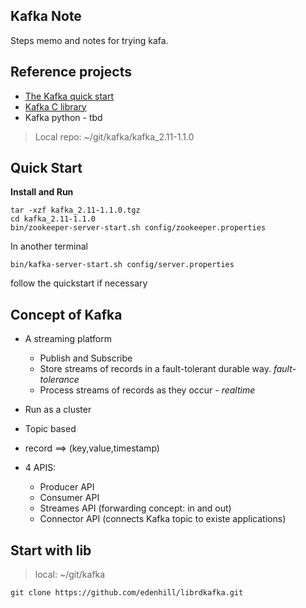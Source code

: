 ## Kafka Note

Steps memo and notes for trying kafa.

## Reference projects

* [The Kafka quick start](https://kafka.apache.org/quickstart)
* [Kafka C library](https://kafka.apache.org/quickstart)
* Kafka python - tbd

> Local repo:  ~/git/kafka/kafka_2.11-1.1.0

## Quick Start 

**Install and Run**
```
tar -xzf kafka_2.11-1.1.0.tgz
cd kafka_2.11-1.1.0
bin/zookeeper-server-start.sh config/zookeeper.properties
```
In another terminal
```
bin/kafka-server-start.sh config/server.properties
```
follow the quickstart if necessary

## Concept of Kafka
* A streaming platform 
    * Publish and Subscribe 
    * Store streams of records in a fault-tolerant durable way. *fault-tolerance*
    * Process streams of records as they occur - *realtime*
* Run as a cluster
* Topic based 
* record ==> (key,value,timestamp)

* 4 APIS:
    * Producer API
    * Consumer API
    * Streames API (forwarding concept: in and out)
    * Connector API (connects Kafka topic to existe applications)



## Start with lib
> local: ~/git/kafka
```
git clone https://github.com/edenhill/librdkafka.git
```
